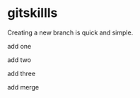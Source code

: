 gitskillls
==========


Creating a new branch is quick and simple.

add one 

add two

add three

add merge
